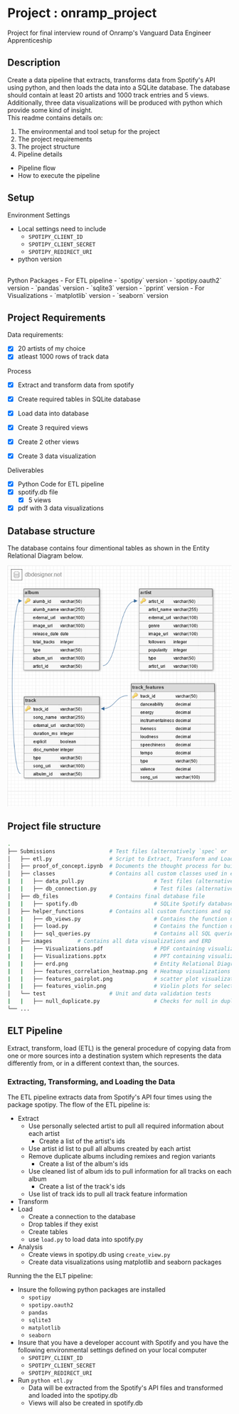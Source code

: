 # Project : onramp_project
Project for final interview round of Onramp's Vanguard Data Engineer Apprenticeship 

## Description
Create a data pipeline that extracts, transforms data from Spotify's API using python, and then loads the data into a SQLite database. The database should contain at least 20 artists and 1000 track entries and 5 views. Additionally, three data visualizations will be produced with python which provide some kind of insight.
<br>
This readme contains details on:
1. The environmental and tool setup for the project
2. The project requirements
3. The project structure
4. Pipeline details
  - Pipeline flow
  - How to execute the pipeline

## Setup
Environment Settings
- Local settings need to include
  - `SPOTIPY_CLIENT_ID`
  - `SPOTIPY_CLIENT_SECRET`
  - `SPOTIPY_REDIRECT_URI`
- python version
<br>
Python Packages
- For ETL pipeline
  - `spotipy` version 
  - `spotipy.oauth2` version 
  - `pandas` version 
  - `sqlite3` version 
  - `pprint`  version 
- For Visualizations
  -   `matplotlib` version 
  -   `seaborn` version 



## Project Requirements
Data requirements:
- [x] 20 artists of my choice
- [x] atleast 1000 rows of track data

Process
- [x] Extract and transform data from spotify
- [x] Create required tables in SQLite database
- [x] Load data into database
- [x] Create 3 required views
- [x] Create 2 other views
- [X] Create 3 data visualization


Deliverables
- [x] Python Code for ETL pipeline
- [x] spotify.db file
  - [x] 5 views
- [x] pdf with 3 data visualizations

## Database structure
The database contains four dimentional tables as shown in the Entity Relational Diagram below.

![My Image](images/erd.png)


## Project file structure


``` bash
.
├── Submissions                 # Test files (alternatively `spec` or `tests`)
│   ├── etl.py                  # Script to Extract, Transform and Load the data
│   ├── proof_of_concept.ipynb  # Documents the thought process for building the pipeline
│   ├── classes                 # Contains all custom classes used in etl.py
|   |   ├── data_pull.py                      # Test files (alternatively `spec` or `tests`)
|   |   ├── db_connection.py                  # Test files (alternatively `spec` or `tests`)
│   ├── db_files                # Contains final database file
|   |   ├── spotify.db                        # SQLite Spotify database files
│   ├── helper_functions        # Contains all custom functions and sql queries used in etl.py
|   |   ├── db_views.py                       # Contains the function used to create the views in spotify.db
|   |   ├── load.py                           # Contains the function used to load data into spotify.db
|   |   ├── sql_queries.py                    # Contains all SQL queries for the project
│   ├── images        # Contains all data visualizations and ERD
|   |   ├── Visualizations.pdf                # PDF containing visualizations and descriptions
|   |   ├── Visualizations.pptx               # PPT containing visualizations and descriptions
|   |   ├── erd.png                           # Entity Relational Diagram for database
|   |   ├── features_correlation_heatmap.png  # Heatmap visualizations for correlation of track features
|   |   ├── features_pairplot.png             # scatter plot visualizations for correlation of track features
|   |   ├── features_violin.png               # Violin plots for select track features
│   └── test                    # Unit and data validation tests
|   |   ├── null_duplicate.py                 # Checks for null in duplicated records in all dataframes
└── ...

```


## ELT Pipeline
Extract, transform, load (ETL) is the general procedure of copying data from one or more sources into a destination system which represents the data differently from, or in a different context than, the sources.

### Extracting, Transforming, and Loading the Data

The ETL pipeline extracts data from Spotify's API four times using the package spotipy. The flow of the ETL pipeline is:
- Extract
  - Use personally selected artist to pull all required information about each artist
    -  Create a list of the artist's ids
  - Use artist id list to pull all albums created by each artist
  - Remove duplicate albums including remixes and region variants
    -  Create a list of the album's ids
  - Use cleaned list of album ids to pull information for all tracks on each album
    - Create a list of the track's ids
  - Use list of track ids to pull all track feature information
- Transform
- Load
  - Create a connection to the database
  - Drop tables if they exist
  - Create tables
  - use `load.py` to load data into spotify.py
- Analysis
  - Create views in spotipy.db using `create_view.py`
  - Create data visualizations using matplotlib and seaborn packages


Running the the ELT pipeline:
- Insure the following python packages are installed
  -   `spotipy`
  -   `spotipy.oauth2`
  -   `pandas`
  -   `sqlite3`
  -   `matplotlib`
  -   `seaborn`
- Insure that you have a developer account with Spotify and you have the following environmental settings defined on your local computer
  - `SPOTIPY_CLIENT_ID`
  - `SPOTIPY_CLIENT_SECRET`
  - `SPOTIPY_REDIRECT_URI`
- Run `python etl.py`
    - Data will be extracted from the Spotify's API files and transformed and loaded into the spotipy.db
    - Views will also be created in spotify.db
